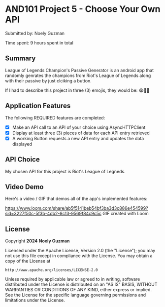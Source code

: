 
# AND101 Project 5 - Choose Your Own API

Submitted by: Noely Guzman

Time spent: 9 hours spent in total

## Summary

League of Legends Champion's Passive Generator is an android app that randomly genrates the champions from Riot's League of Legends along with their passive by just clciking a button. 

If I had to describe this project in three (3) emojis, they would be: 😭🐉🌠

## Application Features

The following REQUIRED features are completed:

- [x] Make an API call to an API of your choice using AsyncHTTPClient
- [x] Display at least three (3) pieces of data for each API entry retrieved
- [x] A working Button requests a new API entry and updates the data displayed

## API Choice

My chosen API for this project is Riot's League of Legneds.

## Video Demo

Here's a video / GIF that demos all of the app's implemented features:

https://www.loom.com/share/ab5f5141beb54bf3ba3d3c886e454599?sid=3227f50c-5f3b-4db2-8c13-9569f84c9c5c
GIF created with Loom



## License

Copyright **2024** **Noely Guzman**

Licensed under the Apache License, Version 2.0 (the "License");
you may not use this file except in compliance with the License.
You may obtain a copy of the License at

    http://www.apache.org/licenses/LICENSE-2.0

Unless required by applicable law or agreed to in writing, software
distributed under the License is distributed on an "AS IS" BASIS,
WITHOUT WARRANTIES OR CONDITIONS OF ANY KIND, either express or implied.
See the License for the specific language governing permissions and
limitations under the License.
